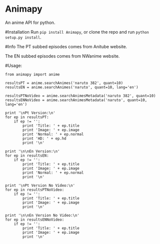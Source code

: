 Animapy
=======

An anime API for python.

#Installation
Run `pip install Animapy`, or clone the repo and run `python setup.py install`.

#Info
The PT subbed episodes comes from Anitube website.

The EN subbed episodes comes from NWanime website.

#Usage:
```
from animapy import anime

resultsPT = anime.searchAnimes('naruto 382', quant=10)
resultsEN = anime.searchAnimes('naruto', quant=10, lang='en')

resultsPTNoVideo = anime.searchAnimesMetadata('naruto 382', quant=10)
resultsENNoVideo = anime.searchAnimesMetadata('naruto', quant=10, lang='en')

print '\nPt Version:\n'
for ep in resultsPT:
    if ep != '':
        print 'Title: ' + ep.title
        print 'Image: ' + ep.image
        print 'Normal: ' + ep.normal
        print 'HD: ' + ep.hd
        print '\n'

print '\n\nEn Version:\n'
for ep in resultsEN:
    if ep != '':
        print 'Title: ' + ep.title
        print 'Image: ' + ep.image
        print 'Normal: ' + ep.normal
        print '\n'

print '\nPt Version No Video:\n'
for ep in resultsPTNoVideo:
    if ep != '':
        print 'Title: ' + ep.title
        print 'Image: ' + ep.image
        print '\n'

print '\n\nEn Version No Video:\n'
for ep in resultsENNoVideo:
    if ep != '':
        print 'Title: ' + ep.title
        print 'Image: ' + ep.image
        print '\n'
```
